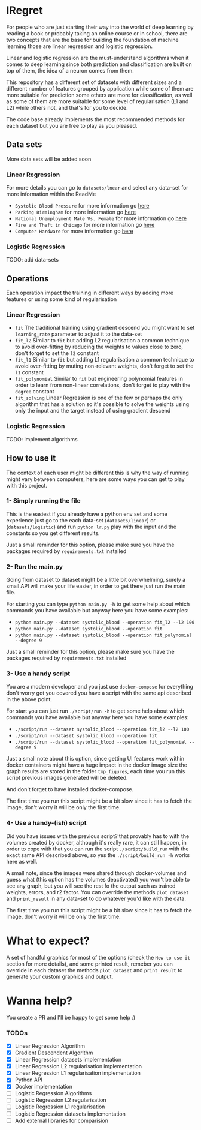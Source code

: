 # lRegret

For people who are just starting their way into the world of deep learning by reading a book or probably taking an online course or in school, there are two concepts that are the base for building the foundation of machine learning those are linear regression and logistic regression.

Linear and logistic regression are the must-understand algorithms when it comes to deep learning since both prediction and classification are built on top of them, the idea of a neuron comes from them.

This repository has a different set of datasets with different sizes and a different number of features grouped by application while some of them are more suitable for prediction some others are more for classification, as well as some of them are more suitable for some level of regularisation (L1 and L2) while others not, and that's for you to decide.

The code base already implements the most recommended methods for each dataset but you are free to play as you pleased.

## Data sets

More data sets will be added soon

### Linear Regression

For more details you can go to `datasets/lnear` and select any data-set for more information within the ReadMe

* `Systolic Blood Pressure` for more information go [here](https://github.com/diego1q2w/lregret/tree/master/datasets/linear/systolic_blood#systolic-blood-pressure)
* `Parking Birmingham` for more information go [here](https://github.com/diego1q2w/lregret/tree/master/datasets/linear/parking#parking-birmingham)
* `National Unemployment Male Vs. Female` for more information go [here](https://github.com/diego1q2w/lregret/tree/master/datasets/linear/national_unemployment#national-unemployment-male-vs-female)
* `Fire and Theft in Chicago` for more information go [here](https://github.com/diego1q2w/lregret/tree/master/datasets/linear/fire_and_theft#fire-and-theft-in-chicago)
* `Computer Hardware` for more information go [here](https://github.com/diego1q2w/lregret/tree/master/datasets/linear/computer_hadware#computer-hardware)

### Logistic Regression
 TODO: add data-sets

## Operations

Each operation impact the training in different ways by adding more features or using some kind of regularisation

### Linear Regression
* `fit` The traditional training using gradient descend you might want to set `learning_rate` parameter to adjust it to the data-set
* `fit_l2` Similar to `fit` but adding L2 regularisation a common technique to avoid over-fitting by reducing the weights to values close to zero, don't forget to set the `l2` constant
* `fit_l1` Similar to `fit` but adding L1 regularisation a common technique to avoid over-fitting by muting non-relevant weights, don't forget to set the `l1` constant
* `fit_polynomial` Similar to `fit` but engineering polynomial features in order to learn from non-linear correlations, don't forget to play with the `degree` constant
* `fit_solving` Linear Regression is one of the few or perhaps the only algorithm that has a solution so it's possible to solve the weights using only the input and the target instead of using gradient descend

### Logistic Regression
TODO: implement algorithms

## How to use it 

The context of each user might be different this is why the way of running might vary between computers, here are some ways you can get to play with this project.

### 1- Simply running the file

This is the easiest if you already have a python env set and some experience just go to the each data-set (`datasets/linear`) or (`datasets/logistic`) and run `python lr.py`
play with the input and the constants so you get different results.

Just a small reminder for this option, please make sure you have the packages required by `requirements.txt` installed

### 2- Run the main.py

Going from dataset to dataset might be a little bit overwhelming, surely a small API will make your life easier, in order to get there just run the main file.

For starting you can type `python main.py -h` to get some help about which commands you have available but anyway here you have some examples:

* `python main.py --dataset systolic_blood --operation fit_l2 --l2 100`
* `python main.py --dataset systolic_blood --operation fit`
* `python main.py --dataset systolic_blood --operation fit_polynomial --degree 9`

Just a small reminder for this option, please make sure you have the packages required by `requirements.txt` installed

### 3- Use a handy script

You are a modern developer and you just use `docker-compose` for everything don't worry got you covered you have a script with the same api described in the above point.

For start you can just run `./script/run -h` to get some help about which commands you have available but anyway here you have some examples:

* `./script/run --dataset systolic_blood --operation fit_l2 --l2 100`
* `./script/run --dataset systolic_blood --operation fit`
* `./script/run --dataset systolic_blood --operation fit_polynomial --degree 9`

Just a small note about this option, since getting UI features work within docker containers might have a huge impact in the docker image size the graph results are stored in the folder `tmp_figures`,
each time you run this script previous images generated will be deleted.

And don't forget to have installed docker-compose.

The first time you run this script might be a bit slow since it has to fetch the image, don't worry it will be only the first time.

### 4- Use a handy-(ish) script

Did you have issues with the previous script? that provably has to with the volumes created by docker, although it's really rare, it can still happen,
in order to cope with that you can run the script `./script/build_run` with the exact same API described above, so yes the `./script/build_run -h` works here as well.

A small note, since the images were shared through docker-volumes and guess what (this option has the volumes deactivated) you won't be able to see any graph, but you will see the rest fo the output such as trained weights, errors, and r2 factor.
You can override the methods `plot_dataset` and `print_result` in any data-set to do whatever you'd like with the data.

The first time you run this script might be a bit slow since it has to fetch the image, don't worry it will be only the first time.

# What to expect?

A set of handful graphics for most of the options (check the `How to use it` section for more details), and some printed result, remeber you can override in each dataset the methods `plot_dataset` and `print_result` to generate your custom graphics and output.

# Wanna help? 

You create a PR and I'll be happy to get some help :)


### TODOs

- [x] Linear Regression Algorithm
- [x] Gradient Descendent Algorithm
- [x] Linear Regression datasets implementation
- [x] Linear Regression L2 regularisation implementation
- [x] Linear Regression L1 regularisation implementation
- [x] Python API
- [x] Docker implementation
- [ ] Logistic Regression Algorithms
- [ ] Logistic Regression L2 regularisation
- [ ] Logistic Regression L1 regularisation
- [ ] Logistic Regression datasets implementation
- [ ] Add external libraries for comparision
